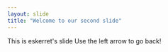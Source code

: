 ```yaml
---
layout: slide
title: "Welcome to our second slide"
---
```

This is eskerret's slide
Use the left arrow to go back!